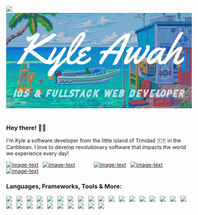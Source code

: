 <image src="images/kylebanner.gif"></image>
[![image-text](images/kylebanner.gif)](https://www.deviantart.com/5ldo0on/art/Weather-Station-886484733) &nbsp;

### Hey there! 👋🏼
<p> I'm Kyle a software developer from the little island of Trinidad 🇹🇹 in the Caribbean. I love to develop revolutionary software that impacts the world we experience every day! </p>

[![image-text](https://img.shields.io/badge/website-000000?style=for-the-badge&logo=About.me&logoColor=white)](https://kyleawah.github.io/old/) &nbsp;
[![image-text](https://img.shields.io/badge/LinkedIn-0077B5?style=for-the-badge&logo=linkedin&logoColor=white)](http://linkedin.com/in/kyleawah/) &nbsp; &nbsp; &nbsp; &nbsp; &nbsp; &nbsp;
[![image-text](https://img.shields.io/badge/Facebook-1877F2?style=for-the-badge&logo=facebook&logoColor=white)](https://www.facebook.com/itskylehalo/) &nbsp;
[![image-text](https://img.shields.io/badge/Twitter-1DA1F2?style=for-the-badge&logo=twitter&logoColor=white)](http://twitter.com/itskylehalo) &nbsp;
[![image-text](https://img.shields.io/badge/Instagram-E4405F?style=for-the-badge&logo=instagram&logoColor=white)](http://instagram.com/kylehalo) &nbsp;

### Languages, Frameworks, Tools & More:
<image height="30px" src="icons/ajax.png"></image> &nbsp;
<image height="30px" src="icons/c%2B%2B.png"></image> &nbsp;
<image height="30px" src="icons/clogo.png"></image> &nbsp;
<image height="30px" src="icons/css.png"></image> &nbsp;
<image height="30px" src="icons/figma.png"></image> &nbsp;
<image height="30px" src="icons/flask.png"></image> &nbsp;
<image height="30px" src="icons/git.png"></image> &nbsp;
<image height="30px" src="icons/gunicorn.png"></image> &nbsp;
<image height="30px" src="icons/htmllogo.png"></image> &nbsp;
<image height="30px" src="icons/jinja.png"></image> &nbsp;
<image height="30px" src="icons/jslogo.png"></image> &nbsp;
<image height="30px" src="icons/json.png"></image> &nbsp;
<image height="30px" src="icons/pascal.png"></image> &nbsp;
<image height="30px" src="icons/php.png"></image> &nbsp;
<image height="30px" src="icons/plsql.png"></image> &nbsp;
<image height="30px" src="icons/poetry.png"></image> &nbsp;
<image height="30px" src="icons/postgres.png"></image> &nbsp;
<image height="30px" src="icons/python.png"></image> &nbsp;
<image height="30px" src="icons/react.png"></image> &nbsp;
<image height="30px" src="icons/sketch.png"></image> &nbsp;
<image height="30px" src="icons/sqalchemy.png"></image> &nbsp;
<image height="30px" src="icons/sql.png"></image> &nbsp;
<image height="30px" src="icons/sqlite.png"></image> &nbsp;
<image height="30px" src="icons/swift.png"></image> &nbsp;
<image height="30px" src="icons/swiftui.png"></image> &nbsp;
<image height="30px" src="icons/wix.png"></image> &nbsp;
<image height="30px" src="icons/wordpress.png"></image> &nbsp;
<image height="30px" src="icons/xml.png"></image>
